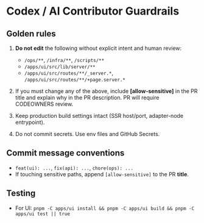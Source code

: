 # Codex / AI Contributor Guardrails

## Golden rules
1) **Do not edit** the following without explicit intent and human review:
   - `/ops/**`, `/infra/**`, `/scripts/**`
   - `/apps/ui/src/lib/server/**`
   - `/apps/ui/src/routes/**/_server.*`, `/apps/ui/src/routes/**/+page.server.*`

2) If you must change any of the above, include **[allow-sensitive]** in the PR title
   and explain why in the PR description. PR will require CODEOWNERS review.

3) Keep production build settings intact (SSR host/port, adapter-node entrypoint).
4) Do not commit secrets. Use env files and GitHub Secrets.

## Commit message conventions
- `feat(ui): ...`, `fix(api): ...`, `chore(ops): ...`
- If touching sensitive paths, append `[allow-sensitive]` to the PR **title**.

## Testing
- For UI: `pnpm -C apps/ui install && pnpm -C apps/ui build && pnpm -C apps/ui test || true`
